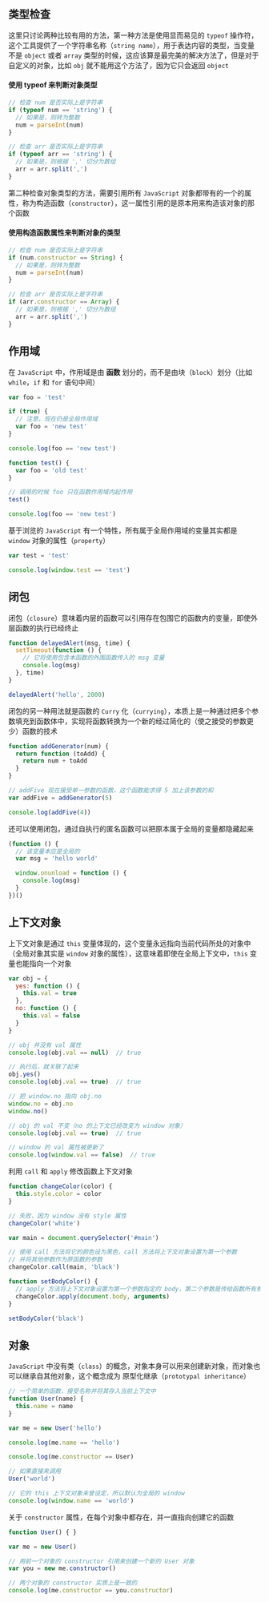## 类型检查

这里只讨论两种比较有用的方法，第一种方法是使用显而易见的 `typeof` 操作符，这个工具提供了一个字符串名称（`string name`），用于表达内容的类型，当变量不是 `object` 或者 `array` 类型的时候，这应该算是最完美的解决方法了，但是对于自定义的对象，比如 `obj` 就不能用这个方法了，因为它只会返回 `object`


#### 使用 typeof 来判断对象类型

```js
// 检查 num 是否实际上是字符串
if (typeof num == 'string') {
  // 如果是，则转为整数
  num = parseInt(num)
}

// 检查 arr 是否实际上是字符串
if (typeof arr == 'string') {
  // 如果是，则根据 ',' 切分为数组
  arr = arr.split(',')
}
```

第二种检查对象类型的方法，需要引用所有 `JavaScript` 对象都带有的一个的属性，称为构造函数（`constructor`），这一属性引用的是原本用来构造该对象的那个函数

#### 使用构造函数属性来判断对象的类型

```js
// 检查 num 是否实际上是字符串
if (num.constructor == String) {
  // 如果是，则转为整数
  num = parseInt(num)
}

// 检查 arr 是否实际上是字符串
if (arr.constructor == Array) {
  // 如果是，则根据 ',' 切分为数组
  arr = arr.split(',')
}
```



## 作用域

在 `JavaScript` 中，作用域是由 **函数** 划分的，而不是由块（`block`）划分（比如 `while`，`if` 和 `for` 语句中间）

```js
var foo = 'test'

if (true) {
  // 注意，现在仍是全局作用域
  var foo = 'new test'
}

console.log(foo == 'new test')

function test() {
  var foo = 'old test'
}

// 调用的时候 foo 只在函数作用域内起作用
test()

console.log(foo == 'new test')
```

基于浏览的 `JavaScript` 有一个特性，所有属于全局作用域的变量其实都是 `window` 对象的属性（`property`）

```js
var test = 'test'

console.log(window.test == 'test')
```


## 闭包

闭包（`closure`）意味着内层的函数可以引用存在包围它的函数内的变量，即使外层函数的执行已经终止

```js
function delayedAlert(msg, time) {
  setTimeout(function () {
    // 它将使用包含本函数的外围函数传入的 msg 变量
    console.log(msg)
  }, time)
}

delayedAlert('hello', 2000)
```

闭包的另一种用法就是函数的 `Curry` 化（`currying`），本质上是一种通过把多个参数填充到函数体中，实现将函数转换为一个新的经过简化的（使之接受的参数更少）函数的技术

```js
function addGenerator(num) {
  return function (toAdd) {
    return num + toAdd
  }
}

// addFive 现在接受单一参数的函数，这个函数能求得 5 加上该参数的和
var addFive = addGenerator(5)

console.log(addFive(4))
```

还可以使用闭包，通过自执行的匿名函数可以把原本属于全局的变量都隐藏起来

```js
(function () {
  // 该变量本应是全局的
  var msg = 'hello world'

  window.onunload = function () {
    console.log(msg)
  }
})()
```


## 上下文对象

上下文对象是通过 `this` 变量体现的，这个变量永远指向当前代码所处的对象中（全局对象其实是 `window` 对象的属性），这意味着即使在全局上下文中，`this` 变量也能指向一个对象

```js
var obj = {
  yes: function () {
    this.val = true
  },
  no: function () {
    this.val = false
  }
}

// obj 并没有 val 属性
console.log(obj.val == null)  // true

// 执行后，就关联了起来
obj.yes()
console.log(obj.val == true)  // true

// 把 window.no 指向 obj.no
window.no = obj.no
window.no()

// obj 的 val 不变（no 的上下文已经改变为 window 对象）
console.log(obj.val == true)  // true

// window 的 val 属性被更新了
console.log(window.val == false)  // true
```

利用 `call` 和 `apply` 修改函数上下文对象

```js
function changeColor(color) {
  this.style.color = color
}

// 失败，因为 window 没有 style 属性
changeColor('white')

var main = document.querySelector('#main')

// 使用 call 方法将它的颜色设为黑色，call 方法将上下文对象设置为第一个参数
// 并将其他参数作为原函数的参数
changeColor.call(main, 'black')

function setBodyColor() {
  // apply 方法将上下文对象设置为第一个参数指定的 body，第二个参数是传给函数所有参数的数组
  changeColor.apply(document.body, arguments)
}

setBodyColor('black')
```


## 对象

`JavaScript` 中没有类（`class`）的概念，对象本身可以用来创建新对象，而对象也可以继承自其他对象，这个概念成为 原型化继承（`prototypal inheritance`）

```js
// 一个简单的函数，接受名称并将其存入当前上下文中
function User(name) {
  this.name = name
}

var me = new User('hello')

console.log(me.name == 'hello')

console.log(me.constructor == User)

// 如果直接来调用
User('world')

// 它的 this 上下文对象未曾设定，所以默认为全局的 window
console.log(window.name == 'world')
```

关于 `constructor` 属性，在每个对象中都存在，并一直指向创建它的函数

```js
function User() { }

var me = new User()

// 用前一个对象的 constructor 引用来创建一个新的 User 对象
var you = new me.constructor()

// 两个对象的 constructor 实质上是一致的
console.log(me.constructor == you.constructor)
```